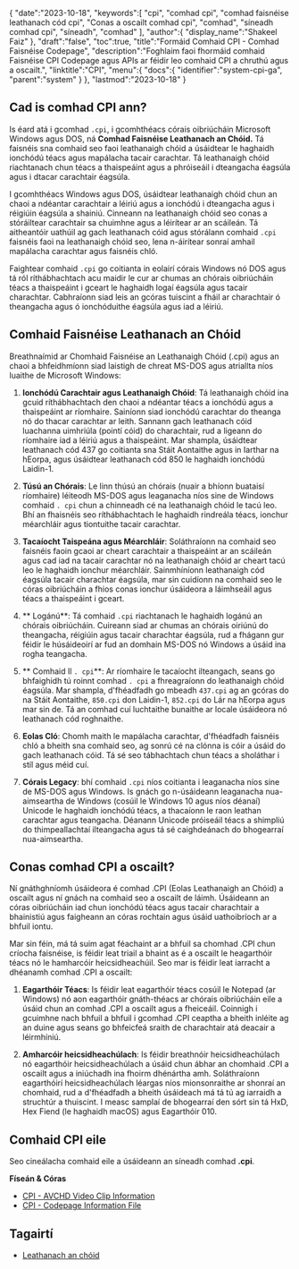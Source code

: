 {
   "date":"2023-10-18",
   "keywords":[
"cpi",
"comhad cpi",
"comhad faisnéise leathanach cód cpi",
"Conas a oscailt comhad cpi",
"comhad",
"síneadh comhad cpi",
"síneadh",
"comhad"
],
   "author":{
      "display_name":"Shakeel Faiz"
},
   "draft":"false",
   "toc":true,
   "title":"Formáid Comhaid CPI - Comhad Faisnéise Codepage",
   "description":"Foghlaim faoi fhormáid comhaid Faisnéise CPI Codepage agus APIs ar féidir leo comhaid CPI a chruthú agus a oscailt.",
   "linktitle":"CPI",
   "menu":{
      "docs":{
         "identifier":"system-cpi-ga",
         "parent":"system"
}
},
   "lastmod":"2023-10-18"
}

## Cad is comhad CPI ann?

Is éard atá i gcomhad `.cpi`, i gcomhthéacs córais oibriúcháin Microsoft Windows agus DOS, ná **Comhad Faisnéise Leathanach an Chóid.** Tá faisnéis sna comhaid seo faoi leathanaigh chóid a úsáidtear le haghaidh ionchódú téacs agus mapálacha tacair carachtar. Tá leathanaigh chóid riachtanach chun téacs a thaispeáint agus a phróiseáil i dteangacha éagsúla agus i dtacar carachtair éagsúla.

I gcomhthéacs Windows agus DOS, úsáidtear leathanaigh chóid chun an chaoi a ndéantar carachtair a léiriú agus a ionchódú i dteangacha agus i réigiúin éagsúla a shainiú. Cinneann na leathanaigh chóid seo conas a stóráiltear carachtair sa chuimhne agus a léirítear ar an scáileán. Tá aitheantóir uathúil ag gach leathanach cóid agus stórálann comhaid `.cpi` faisnéis faoi na leathanaigh chóid seo, lena n-áirítear sonraí amhail mapálacha carachtar agus faisnéis chló.

Faightear comhaid `.cpi` go coitianta in eolairí córais Windows nó DOS agus tá ról ríthábhachtach acu maidir le cur ar chumas an chórais oibriúcháin téacs a thaispeáint i gceart le haghaidh logaí éagsúla agus tacair charachtar. Cabhraíonn siad leis an gcóras tuiscint a fháil ar charachtair ó theangacha agus ó ionchóduithe éagsúla agus iad a léiriú.

## Comhaid Faisnéise Leathanach an Chóid

Breathnaímid ar Chomhaid Faisnéise an Leathanaigh Chóid (.cpi) agus an chaoi a bhfeidhmíonn siad laistigh de chreat MS-DOS agus atriallta níos luaithe de Microsoft Windows:

1.  **Ionchódú Carachtair agus Leathanaigh Chóid**: Tá leathanaigh chóid ina gcuid ríthábhachtach den chaoi a ndéantar téacs a ionchódú agus a thaispeáint ar ríomhaire. Sainíonn siad ionchódú carachtar do theanga nó do thacar carachtar ar leith. Sannann gach leathanach cóid luachanna uimhriúla (pointí cóid) do charachtair, rud a ligeann do ríomhaire iad a léiriú agus a thaispeáint. Mar shampla, úsáidtear leathanach cód 437 go coitianta sna Stáit Aontaithe agus in Iarthar na hEorpa, agus úsáidtear leathanach cód 850 le haghaidh ionchódú Laidin-1.
    
2.  **Túsú an Chórais**: Le linn thúsú an chórais (nuair a bhíonn buataisí ríomhaire) léiteodh MS-DOS agus leaganacha níos sine de Windows comhaid `. cpi` chun a chinneadh cé na leathanaigh chóid le tacú leo. Bhí an fhaisnéis seo ríthábhachtach le haghaidh rindreála téacs, ionchur méarchláir agus tiontuithe tacair carachtar.
    
3.  **Tacaíocht Taispeána agus Méarchláir**: Soláthraíonn na comhaid seo faisnéis faoin gcaoi ar cheart carachtair a thaispeáint ar an scáileán agus cad iad na tacair carachtar nó na leathanaigh chóid ar cheart tacú leo le haghaidh ionchur méarchláir. Sainmhíníonn leathanaigh cód éagsúla tacair charachtar éagsúla, mar sin cuidíonn na comhaid seo le córas oibriúcháin a fhios conas ionchur úsáideora a láimhseáil agus téacs a thaispeáint i gceart.
    
4.  ** Logánú**: Tá comhaid `.cpi` riachtanach le haghaidh logánú an chórais oibriúcháin. Cuireann siad ar chumas an chórais oiriúnú do theangacha, réigiúin agus tacair charachtar éagsúla, rud a fhágann gur féidir le húsáideoirí ar fud an domhain MS-DOS nó Windows a úsáid ina rogha teangacha.
    
5.  ** Comhaid Il `. cpi`**: Ar ríomhaire le tacaíocht ilteangach, seans go bhfaighidh tú roinnt comhad `. cpi` a fhreagraíonn do leathanaigh chóid éagsúla. Mar shampla, d'fhéadfadh go mbeadh `437.cpi` ag an gcóras do na Stáit Aontaithe, `850.cpi` don Laidin-1, `852.cpi` do Lár na hEorpa agus mar sin de. Tá an comhad cuí luchtaithe bunaithe ar locale úsáideora nó leathanach cód roghnaithe.
    
6.  **Eolas Cló**: Chomh maith le mapálacha carachtar, d'fhéadfadh faisnéis chló a bheith sna comhaid seo, ag sonrú cé na clónna is cóir a úsáid do gach leathanach cóid. Tá sé seo tábhachtach chun téacs a sholáthar i stíl agus méid cuí.
    
7.  **Córais Legacy**: bhí comhaid `.cpi` níos coitianta i leaganacha níos sine de MS-DOS agus Windows. Is gnách go n-úsáideann leaganacha nua-aimseartha de Windows (cosúil le Windows 10 agus níos déanaí) Unicode le haghaidh ionchódú téacs, a thacaíonn le raon leathan carachtar agus teangacha. Déanann Unicode próiseáil téacs a shimpliú do thimpeallachtaí ilteangacha agus tá sé caighdeánach do bhogearraí nua-aimseartha.

## Conas comhad CPI a oscailt?

Ní gnáthghníomh úsáideora é comhad .CPI (Eolas Leathanaigh an Chóid) a oscailt agus ní gnách na comhaid seo a oscailt de láimh. Úsáideann an córas oibriúcháin iad chun ionchódú téacs agus tacair charachtair a bhainistiú agus faigheann an córas rochtain agus úsáid uathoibríoch ar a bhfuil iontu.

Mar sin féin, má tá suim agat féachaint ar a bhfuil sa chomhad .CPI chun críocha faisnéise, is féidir leat triail a bhaint as é a oscailt le heagarthóir téacs nó le hamharcóir heicsidheachúil. Seo mar is féidir leat iarracht a dhéanamh comhad .CPI a oscailt:

1.  **Eagarthóir Téacs**: Is féidir leat eagarthóir téacs cosúil le Notepad (ar Windows) nó aon eagarthóir gnáth-théacs ar chórais oibriúcháin eile a úsáid chun an comhad .CPI a oscailt agus a fheiceáil. Coinnigh i gcuimhne nach bhfuil a bhfuil i gcomhad .CPI ceaptha a bheith inléite ag an duine agus seans go bhfeicfeá sraith de charachtair atá deacair a léirmhíniú.
    
2.  **Amharcóir heicsidheachúlach**: Is féidir breathnóir heicsidheachúlach nó eagarthóir heicsidheachúlach a úsáid chun ábhar an chomhaid .CPI a oscailt agus a iniúchadh ina fhoirm dhénártha amh. Soláthraíonn eagarthóirí heicsidheachúlach léargas níos mionsonraithe ar shonraí an chomhaid, rud a d'fhéadfadh a bheith úsáideach má tá tú ag iarraidh a struchtúr a thuiscint. I measc samplaí de bhogearraí den sórt sin tá HxD, Hex Fiend (le haghaidh macOS) agus Eagarthóir 010.

## Comhaid CPI eile

Seo cineálacha comhaid eile a úsáideann an síneadh comhad **.cpi**.

**Físeán & Córas**
- [CPI - AVCHD Video Clip Information](/video/cpi/)
- [CPI - Codepage Information File](/system/cpi/)

## Tagairtí
* [Leathanach an chóid](https://ga.wikipedia.org/wiki/Code_page)


